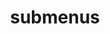 ---
layout: page
title: submenus
nav: true
nav_order: 7
dropdown: true
children:
  - title: bookshelf
    permalink: /books/
---